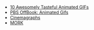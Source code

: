 - [10 Awesomely Tasteful Animated GIFs](http://www.wired.com/design/2013/09/the-rise-of-subtle-tasteful-and-commissioned-animated-gif-illustrations/?viewall=true)
- [PBS OffBook: Animated Gifs](http://www.youtube.com/watch?v=vuxKb5mxM8g)
- [Cinemagraphs](http://cinemagraphs.com)
- [MORK](https://vimeo.com/40006163)
